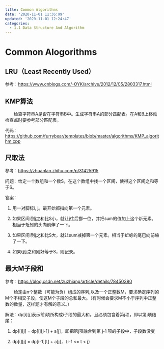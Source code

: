 ```yaml
---
title: Common Algorithms
date: '2020-11-01 11:36:09'
updated: '2020-11-01 12:24:47'
categories:
  - 1.1 Data Structure And Algorithm
---
```

# Common Alogorithms

## LRU（Least Recently Used）

参考：<https://www.cnblogs.com/-OYK/archive/2012/12/05/2803317.html>

## KMP算法

　　检查字符串A是否在字符串B中。生成字符串A的部分匹配表。在A和B上移动检查点时要参考部分匹配表。

代码：<https://github.com/furrybear/templates/blob/master/algorithms/KMP_algorithm.cpp>

## 尺取法

参考：<https://zhuanlan.zhihu.com/p/31425915>

问题：给定一个数组和一个数S，在这个数组中找一个区间，使得这个区间之和等于S。

答案：

1. 用一对脚标i, j。最开始都指向第一个元素。

2. 如果区间i到j之和比S小，就让j往后挪一位，并把sum的值加上这个新元素。相当于蚯蚓的头向前伸了一下。

3. 如果区间i到j之和比S大，就让sum减掉第一个元素。相当于蚯蚓的尾巴向前缩了一下。

4. 如果i到j之和刚好等于S，则记录。

## 最大M子段和

参考：<https://blog.csdn.net/zuzhiang/article/details/78450380>

　　给定由n个整数（可能为负）组成的序列,以及一个正整数M，要求确定序列的M个不相交子段，使这M个子段的总和最大。（有时候会要求M不小于序列中正整数的数量，这样题才有解的意义。）

解法：dp[i][j]表示前j项所构成i子段的最大和，且必须包含着第j项，即以第j项结尾：

1. dp[i][j] = dp[i][j-1] + a[j]，即把第j项融合到第 j-1 项的子段中，子段数没变

2. dp[i][j] = dp[i-1][t] + a[j]，（i-1 <= t < j）

